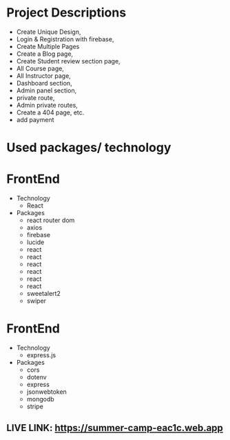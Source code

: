 # Project Descriptions

- Create Unique Design,
- Login & Registration with firebase,
- Create Multiple Pages
- Create a Blog page,
- Create Student review section page,
- All Course page,
- All Instructor page,
- Dashboard section,
- Admin panel section,
- private route,
- Admin private routes,
- Create a 404 page, etc.
- add payment

# Used packages/ technology

# FrontEnd

- Technology
  - React
- Packages
  - react router dom
  - axios
  - firebase
  - lucide
  - react
  - react
  - react
  - react
  - react
  - react
  - sweetalert2
  - swiper

# FrontEnd

- Technology
  - express.js
- Packages
  - cors
  - dotenv
  - express
  - jsonwebtoken
  - mongodb
  - stripe

## LIVE LINK: https://summer-camp-eac1c.web.app
